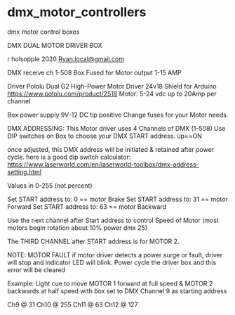 # dmx_motor_controllers
dmx motor control boxes 


DMX DUAL MOTOR DRIVER BOX

r holsopple 2020
Ryan.local@gmail.com

DMX receive ch 1-508
Box Fused for Motor output 1-15 AMP

Driver
Pololu Dual G2 High-Power Motor Driver 24v18 Shield for Arduino
https://www.pololu.com/product/2518
Motor: 5-24 vdc up to 20Amp per channel 

Box power supply 9V-12 DC tip positive
Change fuses for your Motor needs.

DMX ADDRESSING:
This Motor driver uses 4 Channels of DMX (1-508)
Use DIP switches on Box to choose your DMX START address.
up==ON

once adjusted, this DMX address will be initiated & retained after power cycle.
  here is a good dip switch calculator:
  https://www.laserworld.com/en/laserworld-toolbox/dmx-address-setting.html

Values in 0-255 (not percent)

Set START address to: 0 == motor Brake
Set START address to: 31 == motor Forward
Set START address to: 63 == motor Backward

Use the next channel after Start address to control Speed of Motor (most motors begin rotation about 10% power dmx 25)

The THIRD CHANNEL after START address is for MOTOR 2.

NOTE: MOTOR FAULT
if motor driver detects a power surge or fault, driver will stop and indicator LED will blink. Power cycle the driver box and this error will be cleared

Example: 
Light cue to move MOTOR 1 forward at full speed &  MOTOR 2 backwards at half speed with box set to DMX Channel 9 as starting address

Ch9 @ 31
Ch10 @ 255
Ch11 @ 63
Ch12 @ 127







